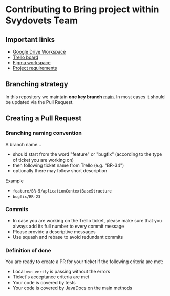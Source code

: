 # Contributing to Bring project within Svydovets Team

## Important links
* [Google Drive Workspace](https://drive.google.com/drive/u/0/folders/1CUgg4TeZEbQSS-XSHp2LqBJRtXfZLnF_)
* [Trello board](https://trello.com/b/oj4H0D8Q/bring-project)
* [Figma workspace](https://www.figma.com/team_invite/redeem/2jzj6x6Zz6Q2V0OlcJctWm)
* [Project requirements](https://docs.google.com/document/d/1Zx83qIvoUanoSOg1wWvdPuKA_vQXthNWaRhqQwRPrpE/edit#heading=h.y4qlp0qqj7ui)

## Branching strategy

In this repository we maintain **one key branch** [main](https://github.com/rovein/bring-svydovets). 
In most cases it should be updated via the Pull Request.


## Creating a Pull Request


### Branching naming convention 
A branch name... 
* should start from the word "feature" or "bugfix" (according to the type of ticket you are working on)
* then following ticket name from Trello (e.g. "BR-34")
* optionally there may follow short description

Example

* ```feature/BR-5/aplicationContextBaseStructure```
* ```bugfix/BR-23```


### Commits
* In case you are working on the Trello ticket, please make sure that you always add its full number to every commit message
* Please provide a descriptive messages
* Use squash and rebase to avoid redundant commits


### Definition of done
You are ready to create a PR for your ticket if the following criteria are met:
* Local ```mvn verify``` is passing without the errors
* Ticket`s acceptance criteria are met
* Your code is covered by tests
* Your code is covered by JavaDocs on the main methods
